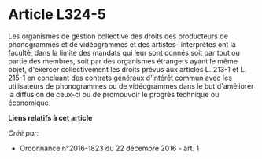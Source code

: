 # Article L324-5

Les organismes de gestion collective des droits des producteurs de phonogrammes et de vidéogrammes et des artistes-
interprètes ont la faculté, dans la limite des mandats qui leur sont donnés soit par tout ou partie des membres, soit par des
organismes étrangers ayant le même objet, d'exercer collectivement les droits prévus aux articles L. 213-1 et L. 215-1 en
concluant des contrats généraux d'intérêt commun avec les utilisateurs de phonogrammes ou de vidéogrammes dans le but
d'améliorer la diffusion de ceux-ci ou de promouvoir le progrès technique ou économique.

**Liens relatifs à cet article**

_Créé par_:

  - Ordonnance n°2016-1823 du 22 décembre 2016 - art. 1
